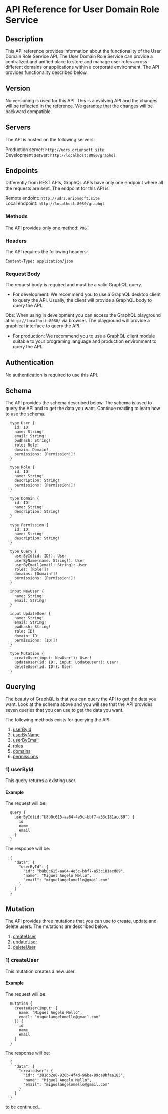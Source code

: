 # API Reference for User Domain Role Service

## Description
This API reference provides information about the functionality of the 
User Domain Role Service API. The User Domain Role Service can provide a centralized and unified place to store and manage user roles across different domains or applications within a corporate environment. The API provides functionality described below.

## Version
No versioning is used for this API. This is a evolving API and the changes will 
be reflected in the reference. We garantee that the changes will be backward 
compatible. 

## Servers
The API is hosted on the following servers:

Production server: `http://udrs.orionsoft.site`<br>
Development server: `http://localhost:8080/graphql`

## Endpoints
Differently from REST APIs, GraphQL APIs have only one endpoint where all the 
requests are sent. The endpoint for this API is:

Remote endoint: `http://udrs.orionsoft.site`<br>
Local endpoint: `http://localhost:8080/graphql`

### Methods
The API provides only one method: `POST`

### Headers
The API requires the following headers:

`Content-Type: application/json`

### Request Body
 The request body is required and must be a valid GraphQL query. 

 - For development:
 We recommend you to use a GraphQL desktop client to query the API. 
 Usually, the client will provide a GraphQL body to query the API.

 Obs: When using in development you can access the GraphQL playground at 
  `http://localhost:8080/` via browser. The playground will provide a graphical 
  interface to query the API.

 - For production:
 We recommend you to use a GraphQL client module suitable to your 
 programing language and production environment to query the API.

## Authentication
No authentication is required to use this API.

## Schema
The API provides the schema described below. The schema is used to query the API 
and to get the data you want. Continue reading to learn how to use the schema.

```
  type User {
    id: ID!
    name: String!
    email: String!
    pwdhash: String!
    role: Role!
    domain: Domain!
    permissions: [Permission!]!
  }

  type Role {
    id: ID!
    name: String!
    description: String!
    permissions: [Permission!]!
  }

  type Domain {
    id: ID!
    name: String!
    description: String!
  }

  type Permission {
    id: ID!
    name: String!
    description: String!
  }

  type Query {
    userById(id: ID!): User
    userByName(name: String!): User
    userByEmail(email: String): User
    roles: [Role!]!
    domains: [Domain!]!
    permissions: [Permission!]!
  }

  input NewUser {
    name: String!
    email: String!
  }

  input UpdateUser {
    name: String!
    email: String!
    pwdhash: String!
    role: ID!
    domain: ID!
    permissions: [ID!]!
  }

  type Mutation {
    createUser(input: NewUser!): User!
    updateUser(id: ID!, input: UpdateUser!): User!
    deleteUser(id: ID!): User!
  }
```

## Querying
The beauty of GraphQL is that you can query the API to get the data you want. 
Look at the schema above and you will see that the API provides seven queries 
that you can use to get the data you want.

The following methods exists for querying the API:

1) [userById](#1-userById)
2) [userByName](#2-userByName)
3) [userByEmail](#3-userByEmail)
4) [roles](#4-roles)
5) [domains](#5-domains)
6) [permissions](#6-permissions)

### 1) userById
This query returns a existing user.

#### Example

The request will be:

```
  query {
    userById(id:"b8b0c615-aa84-4e5c-bbf7-a53c181acd89") {
      id
      name
      email
    }
  }
```
The response will be:

```
  {
    "data": {
      "userById": {
        "id": "b8b0c615-aa84-4e5c-bbf7-a53c181acd89",
        "name": "Miguel Angelo Mello",
        "email": "miguelangelomello@gmail.com"
      }
    }
  }
```

## Mutation
The API provides three mutations that you can use to create, update and delete 
users. The mutations are described below.

1) [createUser](#1-createUser)
2) [updateUser](#2-updateUser)
3) [deleteUser](#3-deleteUser)

### 1) createUser
This mutation creates a new user.

#### Example

The request will be:

```
  mutation {
    createUser(input: {
      name: "Miguel Angelo Mello",
      email: "miguelangelomello@gmail.com"
    }) {
      id
      name
      email
    }
  }
```
The response will be:

```
  {
    "data": {
      "createUser": {
        "id": "381db2e8-920b-4f4d-96be-89ca8bfaa185",
        "name": "Miguel Angelo Mello",
        "email": "miguelangelomello@gmail.com"
      }
    }
  }
```

to be continued...

